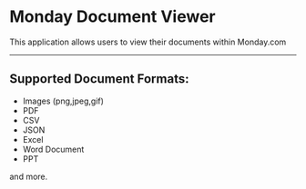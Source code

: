 # Monday Document Viewer

This application allows users to view their documents within Monday.com

---

## Supported Document Formats:

- Images (png,jpeg,gif)
- PDF
- CSV
- JSON
- Excel
- Word Document
- PPT

and more.
